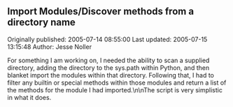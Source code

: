 ## Import Modules/Discover methods from a directory name

Originally published: 2005-07-14 08:55:00
Last updated: 2005-07-15 13:15:48
Author: Jesse Noller

For something I am working on, I needed the ability to scan a supplied directory, adding the directory to the sys.path within Python, and then blanket import the modules within that directory. Following that, I had to filter any builtin or special methods within those modules and return a list of the methods for the module I had imported.\n\nThe script is very simplistic in what it does.